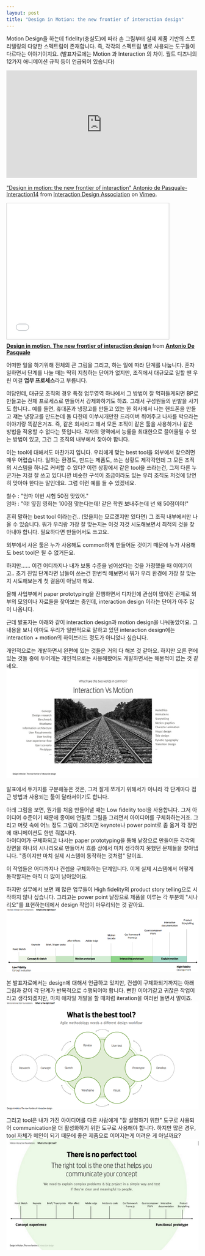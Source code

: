 ```yaml
---
layout: post
title: "Design in Motion: the new frontier of interaction design"
---
```


Motion Design을 하는데 fidelity(충실도)에 따라 손 그림부터 실제 제품 기반의 스토리텔링의 다양한 스펙트럼이 존재합니다. 즉, 각각의 스펙트럼 별로 사용되는 도구들이 다르다는 이야기이지요. (발표자료에는 Motion 과 Interaction 의 차이. 월트 디즈니의 12가지 애니메이션 규칙 등이 언급되어 있습니다)

<iframe src="https://player.vimeo.com/video/86763511" width="500" height="281" frameborder="0" webkitallowfullscreen mozallowfullscreen allowfullscreen></iframe> <p><a href="https://vimeo.com/86763511">&quot;Design in motion: the new frontier of interaction&quot; Antonio de Pasquale-Interaction14</a> from <a href="https://vimeo.com/ixdaglobal">Interaction Design Association</a> on <a href="https://vimeo.com">Vimeo</a>.</p>

<iframe src="//www.slideshare.net/slideshow/embed_code/31723982" width="425" height="355" frameborder="0" marginwidth="0" marginheight="0" scrolling="no" style="border:1px solid #CCC; border-width:1px; margin-bottom:5px; max-width: 100%;" allowfullscreen> </iframe> <div style="margin-bottom:5px"> <strong> <a href="//www.slideshare.net/antoniodepasquale/design-in-motion-the-new-frontier-of-interaction-design" title="Design in motion. The new frontier of interaction design" target="_blank">Design in motion. The new frontier of interaction design</a> </strong> from <strong><a href="//www.slideshare.net/antoniodepasquale" target="_blank">Antonio De Pasquale</a></strong> </div>


어떠한 일을 하기위해 전체의 큰 그림을 그리고, 하는 일에 따라 단계를 나눕니다. 
혼자 일하면서 단계를 나눌 때는 딱히 지칭하는 단어가 없지만, 조직에서 대규모로 일할 땐 우린 이걸 **업무 프로세스**라고 부릅니다. 

여담인데, 대규모 조직의 경우 특정 업무영역 하나에서 그 방법이 잘 먹혀들게되면 BP로 만들고는 전체 프로세스로 만들어서 강제화하기도 하죠. 그래서 구성원들의 반발을 사기도 합니다.. 
예를 들면, 휴대폰과 냉장고를 만들고 있는 한 회사에서 나는 핸드폰을 만들고 쟤는 냉장고를 만드는데 둘 다한테 이쑤시개만한 드라이버 쥐어주고 나사를 박으라는 이야기랑 똑같은거죠. 
즉, 같은 회사라고 해서 모든 조직이 같은 툴을 사용하거나 같은 방법을 적용할 수 없다는 뜻입니다. 각자의 영역에서 능률을 최대한으로 끌어올릴 수 있는 방법이 있고, 그건 그 조직의 내부에서 찾아야 합니다. 

이는 tool에 대해서도 마찬가지 입니다. 
우리에게 맞는 best tool을 외부에서 찾으려면 매우 어렵습니다. 일하는 환경도, 만드는 제품도, 쓰는 상황도 제각각인데 그 모든 조직의 시스템을 하나로 커버할 수 있다? 
이런 상황에서 같은 tool을 쓰라는건, 그저 다른 누군가는 저걸 잘 쓰고 있다니깐 비슷한 구석이 조금이라도 있는 우리 조직도 저것에 당연히 맞아야 한다는 말인데요.
그럼 이런 예를 들 수 있겠네요. 

철수 : "엄마 이번 시험 50점 맞았어."  
엄마 : "야! 옆집 영희는 100점 맞는다는데! 같은 학원 보내주는데 넌 왜 50점이야!"

흔히 말하는 best tool 이라는건.. (있을지는 모르겠지만 있다면) 그 조직 내부에서만 나올 수 있습니다. 
뭐가 우리랑 가장 잘 맞는지는 이것 저것 시도해보면서 최적의 것을  찾아내야 합니다. 필요하다면 만들어서도 쓰고요. 

외부에서 사온 툴은 누가 사용해도 common하게 만들어둔 것이기 때문에 누가 사용해도 best tool은 될 수 없거든요. 

하지만...... 이건 어디까지나 내가 보통 수준을 넘어섰다는 것을 가정했을 때 이야기이고.. 
초기 진입 단계라면 남들이 쓰는건 한번씩 해보면서 뭐가 우리 환경에 가장 잘 맞는지 시도해보는게 첫 걸음이 아닐까 해요.  


올해 사업부에서 paper prototyping을 진행하면서 디자인에 관심이 많아진 관계로 외부의 모임이나 자료들을 찾아보는 중인데, interaction design 이라는 단어가 아주 많이 나옵니다.  

근데 발표자는 아래와 같이 interaction design과 motion design을 나눠놓았어요. 
그 내용을 보니 아마도 우리가 일반적으로 말하고 있던 interaction design에는 interaction + motion의 하이브리드 정도가 아니었나 싶습니다. 

개인적으로는 개발하면서 왼편에 있는 것들은 거의 다 해본 것 같아요. 
하지만 오른 편에 있는 것들 중에 두어개는 개인적으로는 사용해봤어도 개발하면서는 해본적이 없는 것 같네요.   
![interaction_vs_motion](/images/blog/Design_interactionvsmotion.png)


발표에서 두가지를 구분해놓은 것은, 그저 잘게 쪼개기 위해서가 아니라 각 단계마다 접근 방법과 사용되는 툴이 달라서이기도 합니다. 

아래 그림을 보면, 뭔가를 처음 만들어낼 때는 Low fidelity tool을 사용합니다. 그저 아이디어 수준이기 때문에 종이에 연필로 그림을 그리면서 아이디어를 구체화하는거죠. 그리고 머릿 속에 어느 정도 그림이 그려지면 keynote나 power point로 좀 옮겨 각 장면에 애니메이션도 한번 줘봅니다.  
아이디어가 구체화되고 나서는 paper prototyping을 통해 낱장으로 만들어둔 각각의 장면을 하나의 시나리오로 만들어서 흐름 상에서 미처 생각하지 못했던 문제들을 찾아냅니다. 
"종이지만 마치 실제 시스템이 동작하는 것처럼" 말이죠. 

이 작업들은 어디까지나 컨셉을 구체화하는 단계입니다. 이게 실제 시스템에서 어떻게 동작할지는 아직 더 많이 남아있어요. 

하지만 실무에서 보면 꽤 많은 업무들이 High fidelity의 product story telling으로 시작하지 않나 싶습니다. 그리고는 power point 낱장으로 제품을 이루는 각 부분의 "시나리오"를 표현하는데에서 design 작업이 마무리되는 것 같아요.  
![righttool](/images/blog/Design_fidelity_range.png)


본 발표자료에서는 design에 대해서 언급하고 있지만, 컨셉이 구체화되기까지는 아래 그림과 같이 각 단계가 반복적으로 수행되어야 합니다. 뻔한 이야기같고 귀찮은 작업이라고 생각되겠지만, 마치 애자일 개발을 할 때처럼 iteration을 여러번 돌면서 말이죠.  
![besttool](/images/blog/Design_best_tool.png)


그리고 tool은 내가 가진 아이디어를 다른 사람에게 "잘 설명하기 위한" 도구로 사용되어 communication을 더 활성화하기 위한 도구로 사용해야 합니다. 
하지만 많은 경우, tool 자체가 메인이 되기 때문에 좋은 제품으로 이어지는게 어려운 게 아닐까요?  
![noperfecttool](/images/blog/Design_perfect_tool.png)

